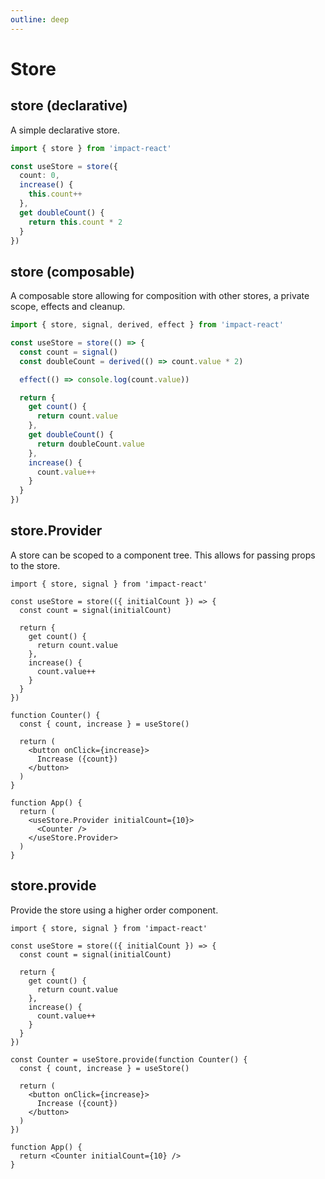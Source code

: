 ```yaml
---
outline: deep
---
```


# Store

## store (declarative)

A simple declarative store.

```ts
import { store } from 'impact-react'

const useStore = store({
  count: 0,
  increase() {
    this.count++
  },
  get doubleCount() {
    return this.count * 2
  }
})
```

## store (composable)

A composable store allowing for composition with other stores, a private scope, effects and cleanup.

```ts
import { store, signal, derived, effect } from 'impact-react'

const useStore = store(() => {
  const count = signal()
  const doubleCount = derived(() => count.value * 2)

  effect(() => console.log(count.value))

  return {
    get count() {
      return count.value
    },
    get doubleCount() {
      return doubleCount.value
    },
    increase() {
      count.value++
    }
  }
})
```

## store.Provider

A store can be scoped to a component tree. This allows for passing props to the store.

```tsx
import { store, signal } from 'impact-react'

const useStore = store(({ initialCount }) => {
  const count = signal(initialCount)

  return {
    get count() {
      return count.value
    },
    increase() {
      count.value++
    }
  }
})

function Counter() {
  const { count, increase } = useStore()

  return (
    <button onClick={increase}>
      Increase ({count})
    </button>
  )
}

function App() {
  return (
    <useStore.Provider initialCount={10}>
      <Counter />
    </useStore.Provider>
  )
}
```

## store.provide

Provide the store using a higher order component.

```tsx
import { store, signal } from 'impact-react'

const useStore = store(({ initialCount }) => {
  const count = signal(initialCount)

  return {
    get count() {
      return count.value
    },
    increase() {
      count.value++
    }
  }
})

const Counter = useStore.provide(function Counter() {
  const { count, increase } = useStore()

  return (
    <button onClick={increase}>
      Increase ({count})
    </button>
  )
})

function App() {
  return <Counter initialCount={10} />
}
```
